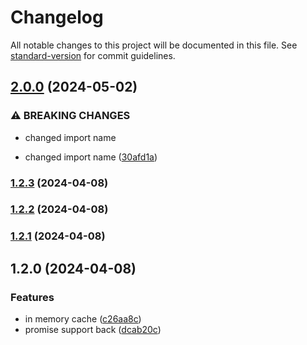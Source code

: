 # Changelog

All notable changes to this project will be documented in this file. See [standard-version](https://github.com/conventional-changelog/standard-version) for commit guidelines.

## [2.0.0](https://github.com/enda-automation/amemo/compare/v1.2.2...v2.0.0) (2024-05-02)


### ⚠ BREAKING CHANGES

* changed import name

* changed import name ([30afd1a](https://github.com/enda-automation/amemo/commit/30afd1ac6f2ca5a649ec52c2168ae51e314349b4))

### [1.2.3](https://github.com/enda-automation/amemo/compare/v1.2.2...v1.2.3) (2024-04-08)

### [1.2.2](https://github.com/enda-automation/amemo/compare/v1.2.1...v1.2.2) (2024-04-08)

### [1.2.1](https://github.com/enda-automation/amemo/compare/v1.2.0...v1.2.1) (2024-04-08)

## 1.2.0 (2024-04-08)


### Features

* in memory cache ([c26aa8c](https://github.com/enda-automation/amemo/commit/c26aa8caecf0b984b8be734aae2d40b735ad85c1))
* promise support back ([dcab20c](https://github.com/enda-automation/amemo/commit/dcab20c25ed25b7c9809a7539884f24eea58df26))
